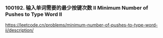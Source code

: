 ### 100192. 输入单词需要的最少按键次数 II Minimum Number of Pushes to Type Word II
https://leetcode.cn/problems/minimum-number-of-pushes-to-type-word-ii/description/
